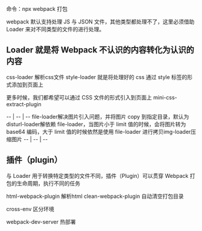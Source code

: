 
命令：npx webpack  打包 

webpack 默认支持处理 JS 与 JSON 文件，其他类型都处理不了，这里必须借助 Loader 来对不同类型的文件的进行处理。

## Loader 就是将 Webpack 不认识的内容转化为认识的内容
css-loader 解析css文件
style-loader 就是将处理好的 css 通过 style 标签的形式添加到页面上 <style></style>

更多时候，我们都希望可以通过 CSS 文件的形式引入到页面上 <link src='xxx.css'>
mini-css-extract-plugin 

-- | -- | --
file-loader解决图片引入问题，并将图片 copy 到指定目录，默认为 disturl-loader解依赖 file-loader，当图片小于 limit 值的时候，会将图片转为 base64 编码，大于 limit 值的时候依然是使用 file-loader 进行拷贝img-loader压缩图片
-- | -- | --


## 插件（plugin）
与 Loader 用于转换特定类型的文件不同，插件（Plugin）可以贯穿 Webpack 打包的生命周期，执行不同的任务


html-webpack-plugin 解析html
clean-webpack-plugin 自动清空打包目录

cross-env 区分环境

webpack-dev-server 热部署



